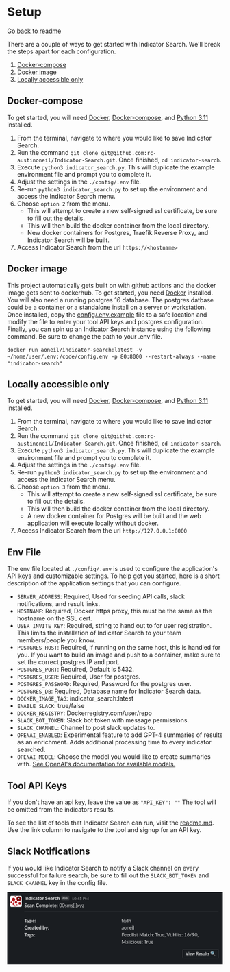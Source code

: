 # Setup
[Go back to readme](./readme.md)

There are a couple of ways to get started with Indicator Search.
We'll break the steps apart for each configuration.
1. [Docker-compose](./setup.md#docker-compose)
2. [Docker image](./setup.md#docker-image)
3. [Locally accessible only](./setup.md#locally-accessible-only)


## Docker-compose
To get started, you will need [Docker](https://docs.docker.com/get-docker/), [Docker-compose](https://docs.docker.com/compose/), and [Python 3.11](https://www.python.org/downloads/release/python-3117/) installed.

1. From the terminal, navigate to where you would like to save Indicator Search.
2. Run the command `git clone git@github.com:rc-austinoneil/Indicator-Search.git`. Once finished, `cd indicator-search`.
3. Execute `python3 indicator_search.py`. This will duplicate the example environment file and prompt you to complete it.
4. Adjust the settings in the `./config/.env` file.
5. Re-run `python3 indicator_search.py` to set up the environment and access the Indicator Search menu.
6. Choose `option 2` from the menu. 
    - This will attempt to create a new self-signed ssl certificate, be sure to fill out the details.
    - This will then build the docker container from the local directory.
    - New docker containers for Postgres, Traefik Reverse Proxy, and Indicator Search will be built.
7. Access Indicator Search from the url `https://<hostname>`


## Docker image
This project automatically gets built on with github actions and the docker image gets sent to dockerhub.
To get started, you need [Docker](https://docs.docker.com/get-docker/) installed. You will also need a running postgres 16 database. The postgres datbase could be a container or a standalone install on a server or workstation.
Once installed, copy the [config/.env.example](./config/.env.example) file to a safe location and modify the file to enter your tool API keys and postgres configuration.
Finally, you can spin up an Indicator Search instance using the following command. Be sure to change the path to your .env file.

```
docker run aoneil/indicator-search:latest -v ~/home/user/.env:/code/config.env -p 80:8000 --restart-always --name "indicator-search"
```

## Locally accessible only
To get started, you will need [Docker](https://docs.docker.com/get-docker/), [Docker-compose](https://docs.docker.com/compose/), and [Python 3.11](https://www.python.org/downloads/release/python-3117/) installed.

1. From the terminal, navigate to where you would like to save Indicator Search.
2. Run the command `git clone git@github.com:rc-austinoneil/Indicator-Search.git`. Once finished, `cd indicator-search`.
3. Execute `python3 indicator_search.py`. This will duplicate the example environment file and prompt you to complete it.
4. Adjust the settings in the `./config/.env` file.
5. Re-run `python3 indicator_search.py` to set up the environment and access the Indicator Search menu.
6. Choose `option 3` from the menu. 
    - This will attempt to create a new self-signed ssl certificate, be sure to fill out the details.
    - This will then build the docker container from the local directory.
    - A new docker container for Postgres will be built and the web application will execute locally without docker.
7. Access Indicator Search from the url `http://127.0.0.1:8000`


## Env File
The env file located at `./config/.env` is used to configure the application's API keys and customizable settings. To help get you started, here is a short description of the application settings that you can configure.

* `SERVER_ADDRESS`: Required, Used for seeding API calls, slack notifications, and result links.
* `HOSTNAME`: Required, Docker https proxy, this must be the same as the hostname on the SSL cert. 
* `USER_INVITE_KEY`: Required, string to hand out to for user registration. This limits the installation of Indicator Search to your team members/people you know.
* `POSTGRES_HOST`: Required, If running on the same host, this is handled for you. If you want to build an image and push to a container, make sure to set the correct postgres IP and port.
* `POSTGRES_PORT`: Required, Default is 5432. 
* `POSTGRES_USER`: Required, User for postgres.
* `POSTGRES_PASSWORD`: Required, Password for the postgres user.
* `POSTGRES_DB`: Required, Database name for Indicator Search data.
* `DOCKER_IMAGE_TAG`: indicator_search:latest
* `ENABLE_SLACK`: true/false
* `DOCKER_REGISTRY`: Dockerregistry.com/user/repo
* `SLACK_BOT_TOKEN`: Slack bot token with message permissions.
* `SLACK_CHANNEL`: Channel to post slack updates to.
* `OPENAI_ENABLED`: Experimental feature to add GPT-4 summaries of results as an enrichment. Adds additional processing time to every indicator searched.
* `OPENAI_MODEL`: Choose the model you would like to create summaries with. [See OpenAI's documentation for available models.](https://platform.openai.com/docs/models)

## Tool API Keys
If you don't have an api key, leave the value as `"API_KEY": ""`
The tool will be omitted from the indicators results.

To see the list of tools that Indicator Search can run, visit the [readme.md](./readme.md#tools). Use the link column to navigate to the tool and signup for an API key.

## Slack Notifications
If you would like Indicator Search to notify a Slack channel on every successful for failure search, be sure to fill out the `SLACK_BOT_TOKEN` and `SLACK_CHANNEL` key in the config file.

![Slack Notifications](./app/routers/web/static/images/slack_notifications.png)